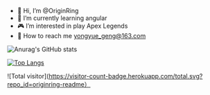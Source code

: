 - 👋 Hi, I’m @OriginRing
- 👀 I’m currently learning angular
- 🎮 I’m interested in play Apex Legends
- 📩 How to reach me yongyue_geng@163.com

![Anurag's GitHub stats](https://github-readme-stats.vercel.app/api?username=OriginRing&show_icons=true&theme=dark)

[![Top Langs](https://github-readme-stats.vercel.app/api/top-langs/?username=OriginRing&theme=dark)](https://github.com/anuraghazra/github-readme-stats)

![Total visitor](https://visitor-count-badge.herokuapp.com/total.svg?repo_id=originring-readme）

<!---
OriginRing/OriginRing is a ✨ special ✨ repository because its `README.md` (this file) appears on your GitHub profile.
You can click the Preview link to take a look at your changes.
--->
